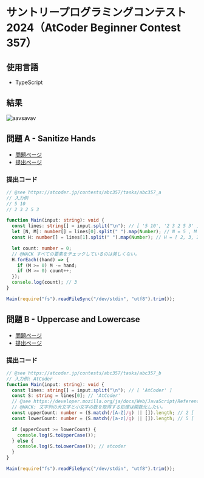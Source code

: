 # サントリープログラミングコンテスト 2024（AtCoder Beginner Contest 357）

## 使用言語

- TypeScript

## 結果

![aavsavav](https://github.com/OBookBook/AtCoder-Contest/assets/130152109/ec1ed47d-52bf-4911-9757-d70f6ebdbc6c)

## 問題 A - Sanitize Hands

- [問題ページ](https://atcoder.jp/contests/abc357/tasks/abc357_a)
- [提出ページ](https://atcoder.jp/contests/abc357/submissions/54359618)

### 提出コード

```ts
// @see https://atcoder.jp/contests/abc357/tasks/abc357_a
// 入力例
// 5 10
// 2 3 2 5 3

function Main(input: string): void {
  const lines: string[] = input.split("\n"); // [ '5 10', '2 3 2 5 3' ]
  let [N, M]: number[] = lines[0].split(" ").map(Number); // N = 5 , M = 10
  const H: number[] = lines[1].split(" ").map(Number); // H = [ 2, 3, 2, 5, 3 ]

  let count: number = 0;
  // @HACK すべての要素をチェックしているのは美しくない。
  H.forEach((hand) => {
    if (M >= 0) M -= hand;
    if (M >= 0) count++;
  });
  console.log(count); // 3
}

Main(require("fs").readFileSync("/dev/stdin", "utf8").trim());
```

## 問題 B - Uppercase and Lowercase

- [問題ページ](https://atcoder.jp/contests/abc357/tasks/abc357_b)
- [提出ページ](https://atcoder.jp/contests/abc357/submissions/54370294)

### 提出コード

```ts
// @see https://atcoder.jp/contests/abc357/tasks/abc357_b
// 入力例: AtCoder
function Main(input: string): void {
  const lines: string[] = input.split("\n"); // [ 'AtCoder' ]
  const S: string = lines[0]; // 'AtCoder'
  // @see https://developer.mozilla.org/ja/docs/Web/JavaScript/Reference/Global_Objects/String/match
  // @HACK: 文字列の大文字と小文字の数を取得する処理は関数化したい。
  const upperCount: number = (S.match(/[A-Z]/g) || []).length; // 2 [ 'A', 'C' ]
  const lowerCount: number = (S.match(/[a-z]/g) || []).length; // 5 [ 't', 'o', 'd', 'e', 'r' ]

  if (upperCount >= lowerCount) {
    console.log(S.toUpperCase());
  } else {
    console.log(S.toLowerCase()); // atcoder
  }
}

Main(require("fs").readFileSync("/dev/stdin", "utf8").trim());
```
